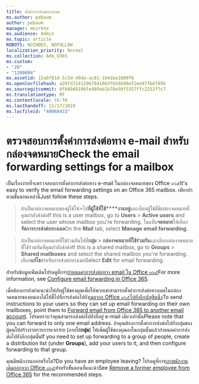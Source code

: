 ```yaml
---
title: ตั้งค่าการส่งต่อทางเมล
ms.author: pebaum
author: pebaum
manager: mnirkhe
ms.audience: Admin
ms.topic: article
ROBOTS: NOINDEX, NOFOLLOW
localization_priority: Normal
ms.collection: Adm_O365
ms.custom:
- "20"
- "1200004"
ms.assetid: 15abf81d-5c5d-49da-ac81-1b4daa1809f6
ms.openlocfilehash: a28fd31412967841063f65ddd8ef2ee97fb6f89b
ms.sourcegitcommit: 0fb89d8106fe409ab1b78e50f5357ffc2252f7c7
ms.translationtype: MT
ms.contentlocale: th-TH
ms.lasthandoff: 12/17/2019
ms.locfileid: "40068433"
---
```

# <a name="check-the-email-forwarding-settings-for-a-mailbox"></a><span data-ttu-id="a1f2c-102">ตรวจสอบการตั้งค่าการส่งต่อทาง e-mail สำหรับกล่องจดหมาย</span><span class="sxs-lookup"><span data-stu-id="a1f2c-102">Check the email forwarding settings for a mailbox</span></span>

<span data-ttu-id="a1f2c-103">เป็นเรื่องง่ายที่จะตรวจสอบการตั้งค่าการส่งต่อทาง e-mail ในกล่องจดหมายของ Office ๓๖๕</span><span class="sxs-lookup"><span data-stu-id="a1f2c-103">It's easy to verify the email forwarding settings on an Office 365 mailbox.</span></span> <span data-ttu-id="a1f2c-104">เพียงทำตามขั้นตอนเหล่านี้</span><span class="sxs-lookup"><span data-stu-id="a1f2c-104">Just follow these steps.</span></span>
  
> <span data-ttu-id="a1f2c-105">ถ้าเป็นกล่องจดหมายของผู้ใช้ให้\>ไป**ที่ผู้ใช้ที่ใช้\*\*\*\*งานอยู่**และเลือกผู้ใช้ที่มีกล่องจดหมายที่คุณกำลังส่งต่อ</span><span class="sxs-lookup"><span data-stu-id="a1f2c-105">If this is a user mailbox, go to **Users** \> **Active users** and select the user whose mailbox you're forwarding.</span></span> <span data-ttu-id="a1f2c-106">ในแท็บ**จดหมาย**ให้เลือก**จัดการการส่งต่อทางเมล**</span><span class="sxs-lookup"><span data-stu-id="a1f2c-106">On the **Mail** tab, select **Manage email forwarding**.</span></span>

> <span data-ttu-id="a1f2c-107">ถ้าเป็นกล่องจดหมายที่ใช้ร่วมกันไปที่**กลุ่ม** \> **กล่องจดหมายที่ใช้ร่วมกัน**และเลือกกล่องจดหมายที่ใช้ร่วมกันที่คุณกำลังส่งต่อ</span><span class="sxs-lookup"><span data-stu-id="a1f2c-107">If this is a shared mailbox, go to **Groups** \> **Shared mailboxes** and select the shared mailbox you're forwarding.</span></span> <span data-ttu-id="a1f2c-108">เลือก**แก้ไข**สำหรับการส่งต่อทางเมล</span><span class="sxs-lookup"><span data-stu-id="a1f2c-108">Select **Edit** for email forwarding.</span></span>

<span data-ttu-id="a1f2c-109">สำหรับข้อมูลเพิ่มเติมโปรดดูที่การ[กำหนดค่าการส่งต่อทาง email ใน Office ๓๖๕](https://docs.microsoft.com/office365/admin/email/configure-email-forwarding)</span><span class="sxs-lookup"><span data-stu-id="a1f2c-109">For more information, see [Configure email forwarding in Office 365](https://docs.microsoft.com/office365/admin/email/configure-email-forwarding).</span></span>
  
<span data-ttu-id="a1f2c-110">เมื่อต้องการส่งคำแนะนำให้กับผู้ใช้ของคุณเพื่อให้พวกเขาสามารถตั้งค่าการส่งต่อทางเมลในกล่องจดหมายของตนเองได้ให้ชี้ไปที่การส่งต่อไปยัง[เมลจาก Office ๓๖๕ไปยังอีกบัญชีหนึ่ง](https://support.office.com/article/Forward-email-from-Office-365-to-another-email-account-1ed4ee1e-74f8-4f53-a174-86b748ff6a0e)</span><span class="sxs-lookup"><span data-stu-id="a1f2c-110">To send instructions to your users so they can set up email forwarding on their own mailboxes, point them to [Forward email from Office 365 to another email account](https://support.office.com/article/Forward-email-from-Office-365-to-another-email-account-1ed4ee1e-74f8-4f53-a174-86b748ff6a0e).</span></span> <span data-ttu-id="a1f2c-111">โปรดทราบว่าคุณสามารถส่งต่อไปยังที่อยู่ e-mail เดียวเท่านั้น</span><span class="sxs-lookup"><span data-stu-id="a1f2c-111">Please note that you can forward to only one email address.</span></span> <span data-ttu-id="a1f2c-112">ถ้าคุณต้องการตั้งค่าการส่งต่อไปยังกลุ่มของผู้คนให้สร้างรายการการแจกจ่าย (ภายใต้**กลุ่ม**) ให้เพิ่มผู้ใช้ของคุณลงในกลุ่มนั้นแล้วกำหนดค่าการส่งต่อไปยังอีกกลุ่มนั้น</span><span class="sxs-lookup"><span data-stu-id="a1f2c-112">If you need to set up forwarding to a group of people, create a distribution list (under **Groups**), add your users to it, and then configure forwarding to that group.</span></span>
  
<span data-ttu-id="a1f2c-113">คุณมีพนักงานออกหรือไม่?</span><span class="sxs-lookup"><span data-stu-id="a1f2c-113">Do you have an employee leaving?</span></span> <span data-ttu-id="a1f2c-114">โปรดดูที่การ[เอาพนักงานเดิมออกจาก Office ๓๖๕](https://docs.microsoft.com/office365/admin/add-users/remove-former-employee)สำหรับขั้นตอนที่แนะนำ</span><span class="sxs-lookup"><span data-stu-id="a1f2c-114">See [Remove a former employee from Office 365](https://docs.microsoft.com/office365/admin/add-users/remove-former-employee) for the recommended steps.</span></span>